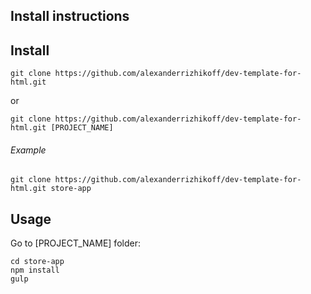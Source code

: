 ## Install instructions

## Install

```
git clone https://github.com/alexanderrizhikoff/dev-template-for-html.git
```

or

```
git clone https://github.com/alexanderrizhikoff/dev-template-for-html.git [PROJECT_NAME]
```

###### Example
```
git clone https://github.com/alexanderrizhikoff/dev-template-for-html.git store-app
```


## Usage

Go to [PROJECT_NAME] folder:

```
cd store-app
npm install
gulp
```